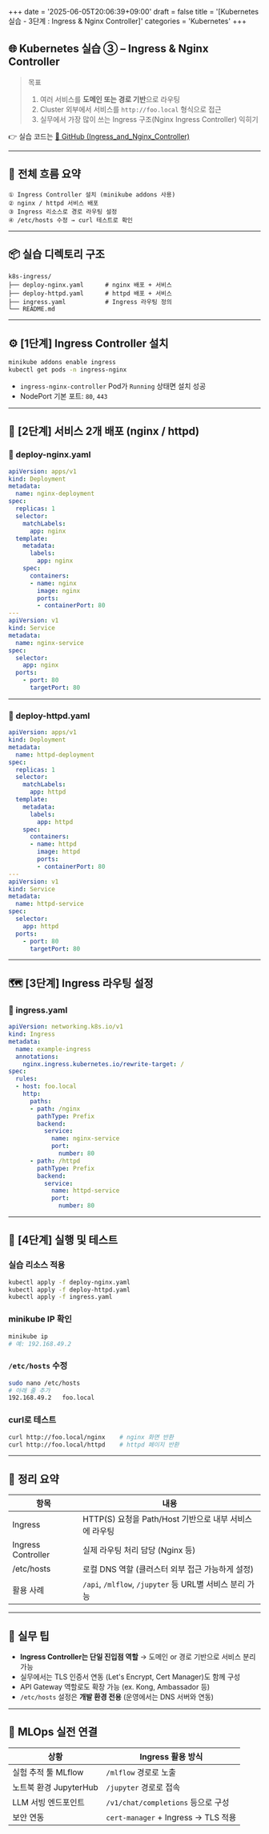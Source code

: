 +++
date = '2025-06-05T20:06:39+09:00'
draft = false
title = '[Kubernetes 실습 - 3단계 : Ingress & Nginx Controller]'
categories = 'Kubernetes'
+++

## 🌐 Kubernetes 실습 ③ – Ingress & Nginx Controller

> 목표
> 
> 1. 여러 서비스를 **도메인 또는 경로 기반**으로 라우팅
> 2. Cluster 외부에서 서비스를 `http://foo.local` 형식으로 접근
> 3. 실무에서 가장 많이 쓰는 Ingress 구조(Nginx Ingress Controller) 익히기

👉 실습 코드는 [🔗 GitHub (Ingress_and_Nginx_Controller)](https://github.com/keonhoban/mlops-infra-labs/tree/main/k8s-basic/03_Ingress_and_Nginx_Controller)

---

## 🧭 전체 흐름 요약

```
① Ingress Controller 설치 (minikube addons 사용)
② nginx / httpd 서비스 배포
③ Ingress 리소스로 경로 라우팅 설정
④ /etc/hosts 수정 → curl 테스트로 확인
```

---

## 📦 실습 디렉토리 구조

```
k8s-ingress/
├── deploy-nginx.yaml      # nginx 배포 + 서비스
├── deploy-httpd.yaml      # httpd 배포 + 서비스
├── ingress.yaml           # Ingress 라우팅 정의
└── README.md
```

---

## ⚙️ [1단계] Ingress Controller 설치

```bash
minikube addons enable ingress
kubectl get pods -n ingress-nginx
```

- `ingress-nginx-controller` Pod가 `Running` 상태면 설치 성공
- NodePort 기본 포트: `80`, `443`

---

## 🧱 [2단계] 서비스 2개 배포 (nginx / httpd)

### 🔹 deploy-nginx.yaml

```yaml
apiVersion: apps/v1
kind: Deployment
metadata:
  name: nginx-deployment
spec:
  replicas: 1
  selector:
    matchLabels:
      app: nginx
  template:
    metadata:
      labels:
        app: nginx
    spec:
      containers:
      - name: nginx
        image: nginx
        ports:
        - containerPort: 80
---
apiVersion: v1
kind: Service
metadata:
  name: nginx-service
spec:
  selector:
    app: nginx
  ports:
    - port: 80
      targetPort: 80
```

---

### 🔹 deploy-httpd.yaml

```yaml
apiVersion: apps/v1
kind: Deployment
metadata:
  name: httpd-deployment
spec:
  replicas: 1
  selector:
    matchLabels:
      app: httpd
  template:
    metadata:
      labels:
        app: httpd
    spec:
      containers:
      - name: httpd
        image: httpd
        ports:
        - containerPort: 80
---
apiVersion: v1
kind: Service
metadata:
  name: httpd-service
spec:
  selector:
    app: httpd
  ports:
    - port: 80
      targetPort: 80
```

---

## 🗺️ [3단계] Ingress 라우팅 설정

### 🔹 ingress.yaml

```yaml
apiVersion: networking.k8s.io/v1
kind: Ingress
metadata:
  name: example-ingress
  annotations:
    nginx.ingress.kubernetes.io/rewrite-target: /
spec:
  rules:
  - host: foo.local
    http:
      paths:
      - path: /nginx
        pathType: Prefix
        backend:
          service:
            name: nginx-service
            port:
              number: 80
      - path: /httpd
        pathType: Prefix
        backend:
          service:
            name: httpd-service
            port:
              number: 80
```

---

## 🚀 [4단계] 실행 및 테스트

### 실습 리소스 적용

```bash
kubectl apply -f deploy-nginx.yaml
kubectl apply -f deploy-httpd.yaml
kubectl apply -f ingress.yaml
```

### minikube IP 확인

```bash
minikube ip
# 예: 192.168.49.2
```

### `/etc/hosts` 수정

```bash
sudo nano /etc/hosts
# 아래 줄 추가
192.168.49.2   foo.local
```

### curl로 테스트

```bash
curl http://foo.local/nginx    # nginx 화면 반환
curl http://foo.local/httpd    # httpd 페이지 반환
```

---

## 🎯 정리 요약

| 항목 | 내용 |
| --- | --- |
| Ingress | HTTP(S) 요청을 Path/Host 기반으로 내부 서비스에 라우팅 |
| Ingress Controller | 실제 라우팅 처리 담당 (Nginx 등) |
| /etc/hosts | 로컬 DNS 역할 (클러스터 외부 접근 가능하게 설정) |
| 활용 사례 | `/api`, `/mlflow`, `/jupyter` 등 URL별 서비스 분리 가능 |

---

## 🧩 실무 팁

- **Ingress Controller는 단일 진입점 역할** → 도메인 or 경로 기반으로 서비스 분리 가능
- 실무에서는 TLS 인증서 연동 (Let's Encrypt, Cert Manager)도 함께 구성
- API Gateway 역할로도 확장 가능 (ex. Kong, Ambassador 등)
- `/etc/hosts` 설정은 **개발 환경 전용** (운영에서는 DNS 서버와 연동)

---

## 🔧 MLOps 실전 연결

| 상황 | Ingress 활용 방식 |
| --- | --- |
| 실험 추적 툴 MLflow | `/mlflow` 경로로 노출 |
| 노트북 환경 JupyterHub | `/jupyter` 경로로 접속 |
| LLM 서빙 엔드포인트 | `/v1/chat/completions` 등으로 구성 |
| 보안 연동 | `cert-manager` + Ingress → TLS 적용 |
